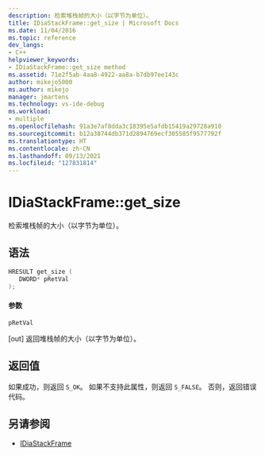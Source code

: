 ```yaml
---
description: 检索堆栈帧的大小（以字节为单位）。
title: IDiaStackFrame::get_size | Microsoft Docs
ms.date: 11/04/2016
ms.topic: reference
dev_langs:
- C++
helpviewer_keywords:
- IDiaStackFrame::get_size method
ms.assetid: 71e2f5ab-4aa8-4922-aa8a-b7db97ee143c
author: mikejo5000
ms.author: mikejo
manager: jmartens
ms.technology: vs-ide-debug
ms.workload:
- multiple
ms.openlocfilehash: 91a3e7af8dda3c18395e5afdb15419a29728a910
ms.sourcegitcommit: b12a38744db371d2894769ecf305585f9577792f
ms.translationtype: HT
ms.contentlocale: zh-CN
ms.lasthandoff: 09/13/2021
ms.locfileid: "127831814"
---
```

# <a name="idiastackframeget_size"></a>IDiaStackFrame::get_size
检索堆栈帧的大小（以字节为单位）。

## <a name="syntax"></a>语法

```C++
HRESULT get_size ( 
   DWORD* pRetVal
);
```

#### <a name="parameters"></a>参数
 `pRetVal`

[out] 返回堆栈帧的大小（以字节为单位）。

## <a name="return-value"></a>返回值
 如果成功，则返回 `S_OK`。 如果不支持此属性，则返回 `S_FALSE`。 否则，返回错误代码。

## <a name="see-also"></a>另请参阅
- [IDiaStackFrame](../../debugger/debug-interface-access/idiastackframe.md)
